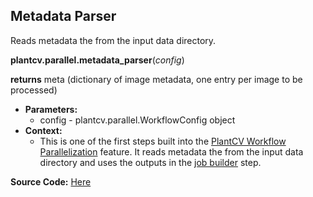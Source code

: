 ## Metadata Parser 

Reads metadata the from the input data directory.

**plantcv.parallel.metadata_parser**(*config*)

**returns** meta (dictionary of image metadata, one entry per image to be processed)

- **Parameters:**
    - config   - plantcv.parallel.WorkflowConfig object
- **Context:**
    - This is one of the first steps built into the [PlantCV Workflow Parallelization](pipeline_parallel.md) feature. 
    It reads metadata the from the input data directory and uses the outputs in the [job builder](parallel_job_builder.md) step. 

**Source Code:** [Here](https://github.com/danforthcenter/plantcv/blob/master/plantcv/parallel/parsers.py)
